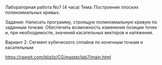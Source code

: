 Лабораторная работа No7 (4 часа) Тема: Построение плоских полиномиальных кривых.

Задание: Написать программу, строящую полиномиальную кривую по заданным точкам. Обеспечить возможность изменения позиции точек и, при необходимости, значений касательных векторов и натяжения.

Вариант 2: Сегмент кубического сплайна по конечным точкам и касательным

https://rawgit.com/blizliz/CG/master/lab7/main.html
